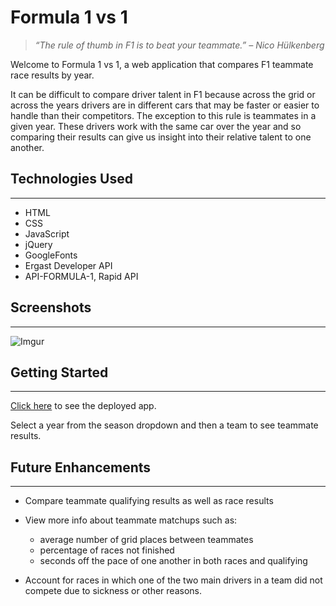 # Formula 1 vs 1

>*“The rule of thumb in F1 is to beat your teammate.” – Nico Hülkenberg*

Welcome to Formula 1 vs 1, a web application that compares F1 teammate race results by year. 

It can be difficult to compare driver talent in F1 because across the grid or across the years drivers are in different cars that may be faster or easier to handle than their competitors. The exception to this rule is teammates in a given year. These drivers work with the same car over the year and so comparing their results can give us insight into their relative talent to one another.

## Technologies Used
--- 
- HTML
- CSS
- JavaScript
- jQuery
- GoogleFonts
- Ergast Developer API
- API-FORMULA-1, Rapid API

## Screenshots
---

![Imgur](https://i.imgur.com/APrSj09.png)

## Getting Started
---
[Click here](https://mollyraik.github.io/formula1v1/) to see the deployed app. 

Select a year from the season dropdown and then a team to see teammate results.

## Future Enhancements
---
- Compare teammate qualifying results as well as race results
- View more info about teammate matchups such as:
    - average number of grid places between teammates
    - percentage of races not finished
    - seconds off the pace of one another in both races and qualifying

- Account for races in which one of the two main drivers in a team did not compete due to sickness or other reasons.